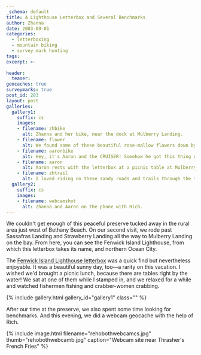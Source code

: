 ```yaml
---
_schema: default
title: A Lighthouse Letterbox and Several Benchmarks
author: Zhanna
date: 2003-09-01
categories:
  - letterboxing
  - mountain biking
  - survey mark hunting
tags:
excerpt: >- 
  
header:
  teaser:
geocaches: true
surveymarks: true
post_id: 283
layout: post  
galleries:
  gallery1:
    suffix: cs 
    images:
    - filename: zhbike
      alt: Zhanna and her bike, near the dock at Mulberry Landing.          
    - filename: flower
      alt: We found some of these beautiful rose-mallow flowers down by the water near the duck blind.       
    - filename: aaronbike
      alt: Hey, it's Aaron and the CRUISER! Somehow he got this thing up to 16mph.          
    - filename: aaron
      alt: Aaron rests with the letterbox at a picnic table at Mulberry Landing.        
    - filename: zhtrail
      alt: I loved riding on these sandy roads and trails through the tall pines and sweet gum trees.    
  gallery2:
    suffix: cs
    images:
    - filename: webcamshot
      alt: Zhanna and Aaron on the phone with Rich.                  
---
```


We couldn't get enough of this peaceful preserve tucked away in the rural area just west of Bethany Beach. On our second visit, we rode past Sassafras Landing and Strawberry Landing all the way to Mulberry Landing on the bay. From here, you can see the Fenwick Island Lighthouse, from which this letterbox takes its name, and northern Ocean City. 

The [Fenwick Island Lighthouse letterbox](https://web.archive.org/web/20030712160906/http://letterboxing.org:80/BoxView.asp?boxnum=2021&boxname=Fenwick_Island_Lighthouse) was a quick find but nevertheless enjoyable. It was a beautiful sunny day, too—a rarity on this vacation. I wished we'd brought a picnic lunch, because there are tables right by the water! We sat at one of them while I stamped in, and we relaxed for a while and watched fishermen fishing and crabber-women crabbing.

{% include gallery.html gallery_id="gallery1" class="" %}

After our time at the preserve, we also spent some time looking for benchmarks. And this evening, we did a webcam geocache with the help of Rich. 

{% include image.html filename="rehobothwebcamcs.jpg" thumb="rehobothwebcamb.jpg" caption="Webcam site near Thrasher's French Fries" %}
